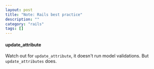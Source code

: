 ```yaml
---
layout: post
title: "Note: Rails best practice"
description: ""
category: "rails"
tags: []
---
```


#### update_attribute

Watch out for ```update_attribute```, it doesn't run model validations. But ```update_attributes``` does.

#### 
